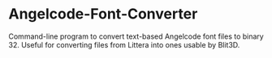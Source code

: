 # Angelcode-Font-Converter
Command-line program to convert text-based Angelcode font files to binary 32.
Useful for converting files from Littera into ones usable by Blit3D.
